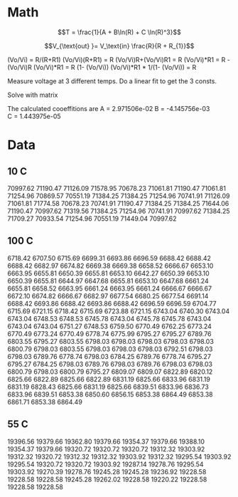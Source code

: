 # Math 


$$T = \frac{1}{A + B\ln(R) + C \ln(R)^3}$$

$$V_{\text{out} }= V_\text{in} \frac{R}{R + R_{1}}$$

(Vo/Vi) = R/(R+R1)
(Vo/Vi)(R+R1) = R
(Vo/Vi)R+(Vo/Vi)R1 = R
(Vo/Vi)*R1 = R - (Vo/Vi)R
(Vo/Vi)*R1 = R (1- (Vo/Vi))
(Vo/Vi)*R1 * 1/(1- (Vo/Vi)) = R

Measure voltage at 3 different temps.
Do a linear fit to get the 3 consts.

Solve with matrix

The calculated cooeffitions are
A = 2.971506e-02 
B = -4.145756e-03  
C = 1.443975e-05 

# Data
## 10 C
70997.62
71190.47
71126.09
71578.95
70678.23
71061.81
71190.47
71061.81
71254.96
70869.57
70551.19
71384.25
71384.25
71254.96
70741.91
71126.09
71061.81
71774.58
70678.23
70741.91
71190.47
71384.25
71384.25
71644.06
71190.47
70997.62
71319.56
71384.25
71254.96
70741.91
70997.62
71384.25
71709.27
70933.54
71254.96
70551.19
71449.04
70997.62


## 100 C
6718.42
6707.50
6715.69
6699.31
6693.86
6696.59
6688.42
6688.42
6688.42
6682.97
6674.82
6669.38
6669.38
6658.52
6666.67
6653.10
6663.95
6655.81
6650.39
6655.81
6653.10
6642.27
6650.39
6653.10
6650.39
6655.81
6644.97
6647.68
6655.81
6653.10
6647.68
6661.24
6655.81
6658.52
6663.95
6661.24
6663.95
6661.24
6666.67
6666.67
6672.10
6674.82
6666.67
6682.97
6677.54
6680.25
6677.54
6691.14
6688.42
6693.86
6688.42
6693.86
6688.42
6696.59
6696.59
6704.77
6715.69
6721.15
6718.42
6715.69
6723.88
6721.15
6743.04
6740.30
6743.04
6743.04
6748.53
6748.53
6745.78
6743.04
6745.78
6745.78
6743.04
6743.04
6743.04
6751.27
6748.53
6759.50
6770.49
6762.25
6773.24
6770.49
6773.24
6770.49
6778.74
6775.99
6795.27
6795.27
6789.76
6803.55
6795.27
6803.55
6798.03
6798.03
6798.03
6798.03
6798.03
6800.79
6798.03
6803.55
6798.03
6798.03
6798.03
6792.51
6798.03
6798.03
6789.76
6778.74
6798.03
6784.25
6789.76
6778.74
6795.27
6795.27
6784.25
6798.03
6789.76
6798.03
6789.76
6798.03
6798.03
6800.79
6798.03
6800.79
6795.27
6809.07
6809.07
6822.89
6820.12
6825.66
6822.89
6825.66
6822.89
6831.19
6825.66
6833.96
6831.19
6831.19
6828.43
6825.66
6831.19
6825.66
6839.51
6833.96
6836.73
6833.96
6839.51
6853.38
6850.60
6856.15
6853.38
6864.49
6853.38
6861.71
6853.38
6864.49

## 55 C
19396.56
19379.66
19362.80
19379.66
19354.37
19379.66
19388.10
19354.37
19379.66
19320.72
19320.72
19320.72
19312.32
19303.92
19312.32
19320.72
19312.32
19312.32
19303.92
19312.32
19295.54
19303.92
19295.54
19320.72
19320.72
19303.92
19287.14
19278.76
19295.54
19303.92
19270.39
19278.76
19245.28
19245.28
19236.92
19228.58
19228.58
19228.58
19245.28
19262.02
19228.58
19220.22
19228.58
19228.58
19228.58
